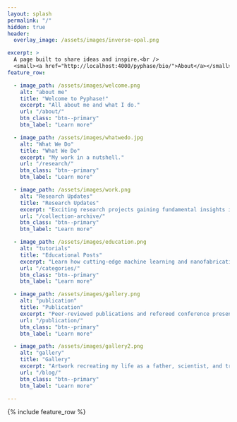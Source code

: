 ```yaml
---
layout: splash
permalink: "/"
hidden: true
header:
  overlay_image: /assets/images/inverse-opal.png

excerpt: >
  A page built to share ideas and inspire.<br />
  <small><a href="http://localhost:4000/pyphase/bio/">About</a></small>
feature_row:

  - image_path: /assets/images/welcome.png
    alt: "about me"
    title: "Welcome to Pyphase!"
    excerpt: "All about me and what I do."
    url: "/about/"
    btn_class: "btn--primary"
    btn_label: "Learn more"

  - image_path: /assets/images/whatwedo.jpg
    alt: "What We Do"
    title: "What We Do"
    excerpt: "My work in a nutshell."
    url: "/research/"
    btn_class: "btn--primary"
    btn_label: "Learn more"

  - image_path: /assets/images/work.png
    alt: "Research Updates"
    title: "Research Updates"
    excerpt: "Exciting research projects gaining fundamental insights into nanoscale interfacial and transport physics through materials design and machine learning."
    url: "/collection-archive/"
    btn_class: "btn--primary"
    btn_label: "Learn more"

  - image_path: /assets/images/education.png
    alt: "tutorials"
    title: "Educational Posts"
    excerpt: "Learn how cutting-edge machine learning and nanofabrication techniques are being integrated into the thermal science community."
    url: "/categories/"
    btn_class: "btn--primary"
    btn_label: "Learn more"

  - image_path: /assets/images/gallery.png
    alt: "publication"
    title: "Publication"
    excerpt: "Peer-reviewed publications and refereed conference presentations."
    url: "/publication/"
    btn_class: "btn--primary"
    btn_label: "Learn more"      

  - image_path: /assets/images/gallery2.png
    alt: "gallery"
    title: "Gallery"
    excerpt: "Artwork recreating my life as a father, scientist, and traveler. Including featured cover art as well!"
    url: "/blog/"
    btn_class: "btn--primary"
    btn_label: "Learn more"   

---
```




{% include feature_row %}
